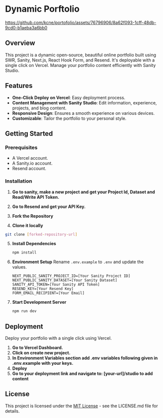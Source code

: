 
# Dynamic Porftolio 


https://github.com/kcne/portofolio/assets/76796906/8a62f093-1cff-48db-9cd0-b1aeba3a6bb0



## Overview

This project is a dynamic open-source, beautiful online portfolio built using SWR, Sanity, Next.js, React Hook Form, and Resend. It's deployable with a single click on Vercel. Manage your portfolio content efficiently with Sanity Studio.

## Features

- **One-Click Deploy on Vercel**: Easy deployment process.
- **Content Management with Sanity Studio**: Edit information, experience, projects, and blog content.
- **Responsive Design**: Ensures a smooth experience on various devices.
- **Customizable**: Tailor the portfolio to your personal style.

## Getting Started

### Prerequisites

- A Vercel account.
- A Sanity.io account. 
- Resend account.

### Installation


1. **Go to sanity, make a new project and get your Project Id, Dataset and Read/Write API Token.**
2. **Go to Resend and get your API Key.**
3. **Fork the Repository**

4. **Clone it locally**
```bash
git clone [forked-repository-url]
```
5. **Install Dependencies**

   ```bash
   npm install
   ```

6. **Environment Setup**
   Rename `.env.example` to `.env` and update the values.

   ```env
   NEXT_PUBLIC_SANITY_PROJECT_ID=[Your Sanity Project ID]
   NEXT_PUBLIC_SANITY_DATASET=[Your Sanity Dataset]
   SANITY_API_TOKEN=[Your Sanity API Token]
   RESEND_KEY=[Your Resend Key]
   FORM_EMAIL_RECIPIENT=[Your Email]
   ```

7. **Start Development Server**
   ```bash
   npm run dev
   ```

## Deployment

Deploy your portfolio with a single click using Vercel. 

1. **Go to Vercel Dashboard.**
2. **Click on create new project.**
3. **In Environment Variables section add .env variables following given in .env.example with your keys.**
4. **Deploy**
5. **Go to your deployment link and navigate to: [your-url]/studio to add content**




## License

This project is licensed under the [MIT License](LICENSE.md) - see the LICENSE.md file for details.

